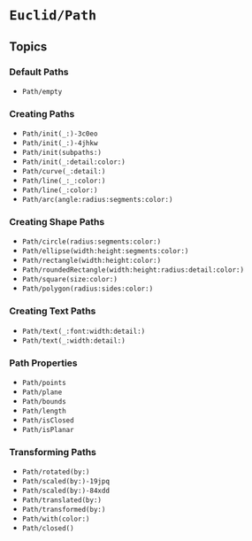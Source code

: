 # ``Euclid/Path``

## Topics

### Default Paths

- ``Path/empty``

### Creating Paths

- ``Path/init(_:)-3c0eo``
- ``Path/init(_:)-4jhkw``
- ``Path/init(subpaths:)``
- ``Path/init(_:detail:color:)``
- ``Path/curve(_:detail:)``
- ``Path/line(_:_:color:)``
- ``Path/line(_:color:)``
- ``Path/arc(angle:radius:segments:color:)``

### Creating Shape Paths

- ``Path/circle(radius:segments:color:)``
- ``Path/ellipse(width:height:segments:color:)``
- ``Path/rectangle(width:height:color:)``
- ``Path/roundedRectangle(width:height:radius:detail:color:)``
- ``Path/square(size:color:)``
- ``Path/polygon(radius:sides:color:)``

### Creating Text Paths

- ``Path/text(_:font:width:detail:)``
- ``Path/text(_:width:detail:)``

### Path Properties

- ``Path/points``
- ``Path/plane``
- ``Path/bounds``
- ``Path/length``
- ``Path/isClosed``
- ``Path/isPlanar``

### Transforming Paths

- ``Path/rotated(by:)``
- ``Path/scaled(by:)-19jpq``
- ``Path/scaled(by:)-84xdd``
- ``Path/translated(by:)``
- ``Path/transformed(by:)``
- ``Path/with(color:)``
- ``Path/closed()``
